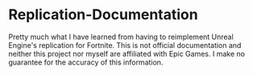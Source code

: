 # Replication-Documentation

Pretty much what I have learned from having to reimplement Unreal Engine's replication for Fortnite. This is not official documentation and neither this project nor myself are affiliated with Epic Games. I make no guarantee for the accuracy of this information.
